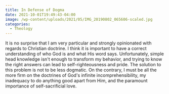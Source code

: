 ```yaml
---
title: In Defense of Dogma
date: 2021-10-01T19:49:43-04:00
image: /wp-content/uploads/2021/05/IMG_20190802_065606-scaled.jpg
categories:
  - Theology
---
```

It is no surprise that I am very particular and strongly opinionated with regards to Christian doctrine. I think it is important to have a correct understanding of who God is and what His word says. Unfortunately, simple head knowledge isn't enough to transform my behavior, and trying to know the right answers can lead to self-righteousness and pride. The solution to this problem is not to be less dogmatic. On the contrary, I must be all the more firm on the doctrines of God's infinite incomprehensibility, my inadequacy to do anything good apart from Him, and the paramount importance of self-sacrificial love.